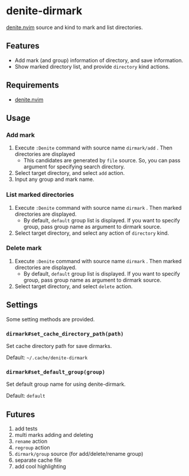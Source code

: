 # denite-dirmark
[denite.nvim][denite] source and kind to mark and list directories.

## Features
- Add mark (and group) information of directory, and save information.
- Show marked directory list, and provide `directory` kind actions.

## Requirements
- [denite.nvim][denite]

## Usage
### Add mark
1. Execute `:Denite` command with source name `dirmark/add` . Then directories are displayed
    - This candidates are generated by `file` source. So, you can pass argument for specifying search directory.
2. Select target directory, and select `add` action.
3. Input any group and mark name.

### List marked directories
1. Execute `:Denite` command with source name `dirmark` . Then marked directories are displayed.
    - By default, `default` group list is displayed. If you want to specify group, pass group name as argument to dirmark source.
2. Select target directory, and select any action of  `directory` kind.

### Delete mark
1. Execute `:Denite` command with source name `dirmark` . Then marked directories are displayed.
    - By default, `default` group list is displayed. If you want to specify group, pass group name as argument to dirmark source.
2. Select target directory, and select `delete` action.

## Settings
Some setting methods are provided.

### `dirmark#set_cache_directory_path(path)`
Set cache directory path for save dirmarks.

Default: `~/.cache/denite-dirmark`

### `dirmark#set_default_group(group)`
Set default group name for using denite-dirmark.

Default: `default`

## Futures
1. add tests
1. multi marks adding and deleting
1. `rename` action
1. `regroup` action
1. `dirmark/group` source (for add/delete/rename group)
1. separate cache file
1. add cool highlighting

[denite]:https://github.com/Shougo/denite.nvim
